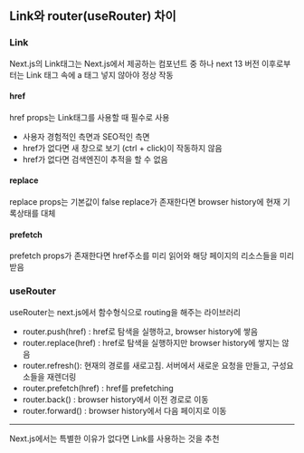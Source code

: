 ## Link와 router(useRouter) 차이
### Link
Next.js의 Link태그는 Next.js에서 제공하는 컴포넌트 중 하나
next 13 버전 이후로부터는 Link 태그 속에 a 태그 넣지 않아야 정상 작동
#### href
href props는 Link태그를 사용할 때 필수로 사용 
- 사용자 경험적인 측면과 SEO적인 측면
- href가 없다면 새 창으로 보기 (ctrl + click)이 작동하지 않음
- href가 없다면 검색엔진이 추적을 할 수 없음
#### replace
replace props는 기본값이 false
replace가 존재한다면 browser history에 현재 기록상태를 대체
#### prefetch
prefetch props가 존재한다면 href주소를 미리 읽어와 해당 페이지의 리소스들을 미리 받음

### useRouter
useRouter는 next.js에서 함수형식으로 routing을 해주는 라이브러리
- router.push(href) : href로 탐색을 실행하고, browser history에 쌓음
- router.replace(href) : href로 탐색을 실행하지만 browser history에 쌓지는 않음
- router.refresh(): 현재의 경로를 새로고침. 서버에서 새로운 요청을 만들고, 구성요소들을 재렌더링
- router.prefetch(href) : href를 prefetching
- router.back() : browser history에서 이전 경로로 이동
- router.forward() : browser history에서 다음 페이지로 이동

<hr>
Next.js에서는 특별한 이유가 없다면 Link를 사용하는 것을 추천
